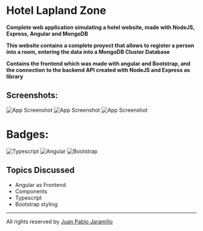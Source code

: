 # Hotel Lapland Zone

**Complete web application simulating a hotel website, made with NodeJS, Express, Angular and MongoDB**

**This website contains a complete proyect that allows to register a person into a room, entering the data into a MongoDB Cluster Database**

**Contains the frontend which was made with angular and Bootstrap, and the connection to the backend API created with NodeJS and Express as library**

## Screenshots:
![App Screenshot]([https://scontent.feoh1-1.fna.fbcdn.net/v/t1.15752-9/356605588_6649851171700181_4308949846614401198_n.png?_nc_cat=100&ccb=1-7&_nc_sid=ae9488&_nc_eui2=AeGaCpySU5ezCZFRGPZ-QDXeerEdAhsYbNZ6sR0CGxhs1qnw2ac0aEebqB6BzkYfMfhHP6uay85n5rEUCFNKLEbR&_nc_ohc=-QjylRAN4EoAX-Ptzpc&_nc_ht=scontent.feoh1-1.fna&oh=03_AdSkMVnnSGcLOUMn0i37rT1-2pob1uP-F5xg3SMiOu1e8A&oe=64C00FED](https://scontent.feoh3-1.fna.fbcdn.net/v/t1.15752-9/356788891_800656961457839_8550209978705014080_n.png?_nc_cat=105&ccb=1-7&_nc_sid=ae9488&_nc_eui2=AeHA_Td8fQelcyqHhTj37XPucpJ-F9yGf8pykn4X3IZ_yiueANVhGrTQeAlJYSByTnII-esOiquVdcxACMF-RCd6&_nc_ohc=V6Bf40zVNOcAX8mlx7d&_nc_ht=scontent.feoh3-1.fna&oh=03_AdR4X2W8WHNI5cEyYLyLwd0Ds63XSpkaNXCjcatGqZd2-A&oe=64C175EA))
![App Screenshot]([https://scontent.feoh1-1.fna.fbcdn.net/v/t1.15752-9/354199153_3542544852732929_5950804426354298622_n.png?_nc_cat=103&ccb=1-7&_nc_sid=ae9488&_nc_eui2=AeEynzoR65MTSjJQEYjGMuPnmOI1BtymkjiY4jUG3KaSOAldIGahOyvq_E-iji9WEmNvpRPB66XMR8dMfLhEc2pA&_nc_ohc=cX7GuhViiGUAX8y_HnR&_nc_ht=scontent.feoh1-1.fna&oh=03_AdQm4wxf5SSB6OiVgElCdEfSp4AbwcflcvWK7BycX43OEQ&oe=64C00071](https://scontent.feoh3-1.fna.fbcdn.net/v/t1.15752-9/353696981_657550125795921_1317794823262871620_n.png?_nc_cat=102&ccb=1-7&_nc_sid=ae9488&_nc_eui2=AeHWuPGRcyRQgInYn39h8460T6eMy150KzBPp4zLXnQrMBRiYQ3NVOJMsUa-BeYbftjg0aq_8Vu-y45KlnE4LSyC&_nc_ohc=Ip8aobuY4nwAX8Gr40H&_nc_ht=scontent.feoh3-1.fna&oh=03_AdTA7PkI0VTl2Y7OeRr4EPAR_zFcBsFsve4y9mRvH8SkGQ&oe=64C1A21D))
![App Screenshot](https://scontent.feoh1-1.fna.fbcdn.net/v/t1.15752-9/356472552_652449299714361_2887901910484368731_n.png?_nc_cat=109&ccb=1-7&_nc_sid=ae9488&_nc_eui2=AeEZNQrA5wTnMYmm3HqV0eoPPhd01Q9bCpw-F3TVD1sKnEXSh5KbS7gGVCDgAcMYxx_72b4i3SXRfojTw1buelIJ&_nc_ohc=e8ehwXIs8oIAX-aOGD4&_nc_ht=scontent.feoh1-1.fna&oh=03_AdRTcnw8hdcgIpmLPsJNu43ndfa1HK9Gr169keUs6JYO4w&oe=64C00C4E)

# Badges: 	
![Typescript](https://img.shields.io/badge/TypeScript-007ACC?style=for-the-badge&logo=typescript&logoColor=white)
![Angular](https://img.shields.io/badge/Angular-DD0031?style=for-the-badge&logo=angular&logoColor=white)
![Bootstrap](https://img.shields.io/badge/Bootstrap-563D7C?style=for-the-badge&logo=bootstrap&logoColor=white)
 
 ## Topics Discussed
 * Angular as Frontend
 * Components
 * Typescript
 * Bootstrap styling
 * *** 
All rights reserved by [Juan Pablo Jaramillo](https://github.com/Pablogiraldo96)
